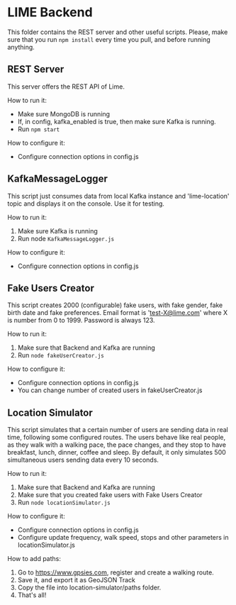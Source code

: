 # LIME Backend

This folder contains the REST server and other useful scripts.
Please, make sure that you run `npm install` every time you pull, and before running anything.


## REST Server

This server offers the REST API of Lime.

How to run it: 
* Make sure MongoDB is running 
* If, in config, kafka_enabled is true, then make sure Kafka is running.
* Run `npm start`

How to configure it:
* Configure connection options in config.js

## KafkaMessageLogger
This script just consumes data from local Kafka instance and 'lime-location' topic and displays it on the console.
Use it for testing.

How to run it:
1. Make sure Kafka is running
2. Run node `KafkaMessageLogger.js`

How to configure it:
* Configure connection options in config.js

## Fake Users Creator
This script creates 2000 (configurable) fake users, with fake gender, fake birth date and fake preferences.
Email format is 'test-X@lime.com' where X is number from 0 to 1999. Password is always 123.

How to run it:
1. Make sure that Backend and Kafka are running
2. Run `node fakeUserCreator.js`

How to configure it:
* Configure connection options in config.js
* You can change number of created users in fakeUserCreator.js

## Location Simulator

This script simulates that a certain number of users are sending data in real time, following some configured routes.
The users behave like real people, as they walk with a walking pace, the pace changes, and they stop to have breakfast, lunch, dinner, coffee and sleep.
By default, it only simulates 500 simultaneous users sending data every 10 seconds.

How to run it:
1. Make sure that Backend and Kafka are running
2. Make sure that you created fake users with Fake Users Creator
3. Run `node locationSimulator.js`

How to configure it:
* Configure connection options in config.js
* Configure update frequency, walk speed, stops and other parameters in locationSimulator.js

How to add paths:
1. Go to https://www.gpsies.com, register and create a walking route.
2. Save it, and export it as GeoJSON Track 
3. Copy the file into location-simulator/paths folder.
4. That's all!

